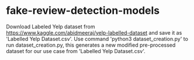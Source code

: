 # fake-review-detection-models

Download Labeled Yelp dataset from https://www.kaggle.com/abidmeeraj/yelp-labelled-dataset and save it as 'Labelled Yelp Dataset.csv'.
Use command 'python3 dataset_creation.py' to run dataset_creation.py, this generates a new modified pre-processed dataset for our use case from 'Labelled Yelp Dataset.csv'.
